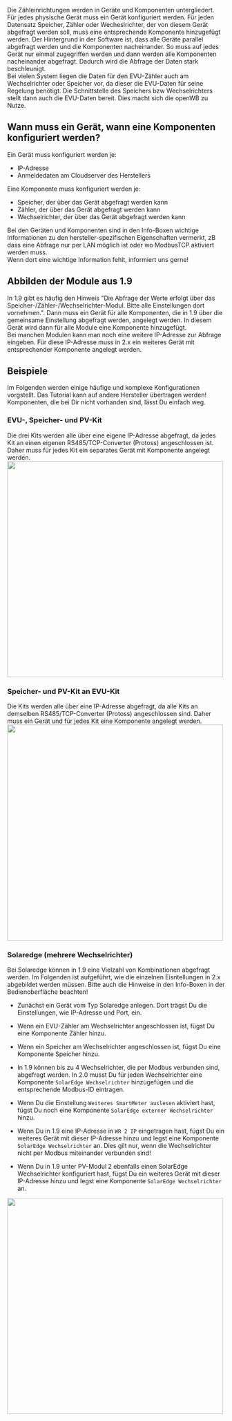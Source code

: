 Die Zähleinrichtungen werden in Geräte und Komponenten untergliedert. Für jedes physische Gerät muss ein Gerät konfiguriert werden. Für jeden Datensatz Speicher, Zähler oder Wecheslrichter, der von diesem Gerät abgefragt werden soll, muss eine entsprechende Komponente hinzugefügt werden. Der Hintergrund in der Software ist, dass alle Geräte parallel abgefragt werden und die Komponenten nacheinander. So muss auf jedes Gerät nur einmal zugegriffen werden und dann werden alle Komponenten nacheinander abgefragt. Dadurch wird die Abfrage der Daten stark beschleunigt.  
Bei vielen System liegen die Daten für den EVU-Zähler auch am Wechselrichter oder Speicher vor, da dieser die EVU-Daten für seine Regelung benötigt. Die Schnittstelle des Speichers bzw Wechselrichters stellt dann auch die EVU-Daten bereit. Dies macht sich die openWB zu Nutze.

## Wann muss ein Gerät, wann eine Komponenten konfiguriert werden?
Ein Gerät muss konfiguriert werden je:
* IP-Adresse
* Anmeldedaten am Cloudserver des Herstellers

Eine Komponente muss konfiguriert werden je:
* Speicher, der über das Gerät abgefragt werden kann
* Zähler, der über das Gerät abgefragt werden kann
* Wechselrichter, der über das Gerät abgefragt werden kann

Bei den Geräten und Komponenten sind in den Info-Boxen wichtige Informationen zu den hersteller-spezifischen Eigenschaften vermerkt, zB dass eine Abfrage nur per LAN möglich ist oder wo ModbusTCP aktiviert werden muss.  
Wenn dort eine wichtige Information fehlt, informiert uns gerne!

## Abbilden der Module aus 1.9
In 1.9 gibt es häufig den Hinweis "Die Abfrage der Werte erfolgt über das Speicher-/Zähler-/Wechselrichter-Modul. Bitte alle Einstellungen dort vornehmen.". Dann muss ein Gerät für alle Komponenten, die in 1.9 über die gemeinsame Einstellung abgefragt werden, angelegt werden. In diesem Gerät wird dann für alle Module eine Komponente hinzugefügt.  
Bei manchen Modulen kann man noch eine weitere IP-Adresse zur Abfrage eingeben. Für diese IP-Adresse muss in 2.x ein weiteres Gerät mit entsprechender Komponente angelegt werden.

## Beispiele
Im Folgenden werden einige häufige und komplexe Konfigurationen vorgstellt. Das Tutorial kann auf andere Hersteller übertragen werden! Komponenten, die bei Dir nicht vorhanden sind, lässt Du einfach weg.

### EVU-, Speicher- und PV-Kit
Die drei Kits werden alle über eine eigene IP-Adresse abgefragt, da jedes Kit an einen eigenen RS485/TCP-Converter (Protoss) angeschlossen ist. Daher muss für jedes Kit ein separates Gerät mit Komponente angelegt werden.  
<img src="EVU-PV-Speicher-Kit.png" width="500">
### Speicher- und PV-Kit an EVU-Kit
Die Kits werden alle über eine IP-Adresse abgefragt, da alle Kits an demselben RS485/TCP-Converter (Protoss) angeschlossen sind. Daher muss ein Gerät und für jedes Kit eine Komponente angelegt werden.  
<img src="PV-Speicher an EVU-Kit.png" width="500">
### Solaredge (mehrere Wechselrichter)
Bei Solaredge können in 1.9 eine Vielzahl von Kombinationen abgefragt werden. Im Folgenden ist aufgeführt, wie die einzelnen Eisntellungen in 2.x abgebildet werden müssen. Bitte auch die Hinweise in den Info-Boxen in der Bedienoberfläche beachten!
* Zunächst ein Gerät vom Typ Solaredge anlegen. Dort trägst Du die Einstellungen, wie IP-Adresse und Port, ein.
* Wenn ein EVU-Zähler am Wechselrichter angeschlossen ist, fügst Du eine Komponente Zähler hinzu.
* Wenn ein Speicher am Wechselrichter angeschlossen ist, fügst Du eine Komponente Speicher hinzu.
* In 1.9 können bis zu 4 Wechselrichter, die per Modbus verbunden sind, abgefragt werden. In 2.0 musst Du für jeden Wechselrichter eine Komponente `SolarEdge Wechselrichter` hinzugefügen und die entsprechende Modbus-ID eintragen.
* Wenn Du die Einstellung `Weiteres SmartMeter auslesen` aktiviert hast, fügst Du noch eine Komponente `SolarEdge externer Wechselrichter` hinzu.

* Wenn Du in 1.9 eine IP-Adresse in `WR 2 IP` eingetragen hast, fügst Du ein weiteres Gerät mit dieser IP-Adresse hinzu und legst eine Komponente `SolarEdge Wechselrichter` an. Dies gilt nur, wenn die Wechselrichter nicht per Modbus miteinander verbunden sind!
* Wenn Du in 1.9 unter PV-Modul 2 ebenfalls einen SolarEdge Wechselrichter konfiguriert hast, fügst Du ein weiteres Gerät mit dieser IP-Adresse hinzu und legst eine Komponente `SolarEdge Wechselrichter` an.
<img src="SolarEdge 1.9 komplett.png" width="500">
